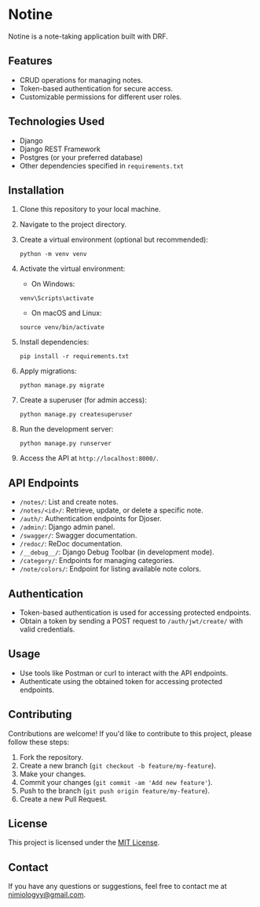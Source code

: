 # Notine

Notine is a note-taking application built with DRF.

## Features

- CRUD operations for managing notes.
- Token-based authentication for secure access.
- Customizable permissions for different user roles.

## Technologies Used

- Django
- Django REST Framework
- Postgres (or your preferred database)
- Other dependencies specified in `requirements.txt`

## Installation

1. Clone this repository to your local machine.
2. Navigate to the project directory.
3. Create a virtual environment (optional but recommended):

    ```
    python -m venv venv
    ```

4. Activate the virtual environment:

    - On Windows:

    ```
    venv\Scripts\activate
    ```

    - On macOS and Linux:

    ```
    source venv/bin/activate
    ```

5. Install dependencies:

    ```
    pip install -r requirements.txt
    ```

6. Apply migrations:

    ```
    python manage.py migrate
    ```

7. Create a superuser (for admin access):

    ```
    python manage.py createsuperuser
    ```

8. Run the development server:

    ```
    python manage.py runserver
    ```

9. Access the API at `http://localhost:8000/`.

## API Endpoints

- `/notes/`: List and create notes.
- `/notes/<id>/`: Retrieve, update, or delete a specific note.
- `/auth/`: Authentication endpoints for Djoser.
- `/admin/`: Django admin panel.
- `/swagger/`: Swagger documentation.
- `/redoc/`: ReDoc documentation.
- `/__debug__/`: Django Debug Toolbar (in development mode).
- `/category/`: Endpoints for managing categories.
- `/note/colors/`: Endpoint for listing available note colors.

## Authentication

- Token-based authentication is used for accessing protected endpoints.
- Obtain a token by sending a POST request to `/auth/jwt/create/` with valid credentials.

## Usage

- Use tools like Postman or curl to interact with the API endpoints.
- Authenticate using the obtained token for accessing protected endpoints.

## Contributing

Contributions are welcome! If you'd like to contribute to this project, please follow these steps:

1. Fork the repository.
2. Create a new branch (`git checkout -b feature/my-feature`).
3. Make your changes.
4. Commit your changes (`git commit -am 'Add new feature'`).
5. Push to the branch (`git push origin feature/my-feature`).
6. Create a new Pull Request.

## License

This project is licensed under the [MIT License](LICENSE).

## Contact

If you have any questions or suggestions, feel free to contact me at [nimiologyy@gmail.com](mailto:nimiologyy@gmail.com).
